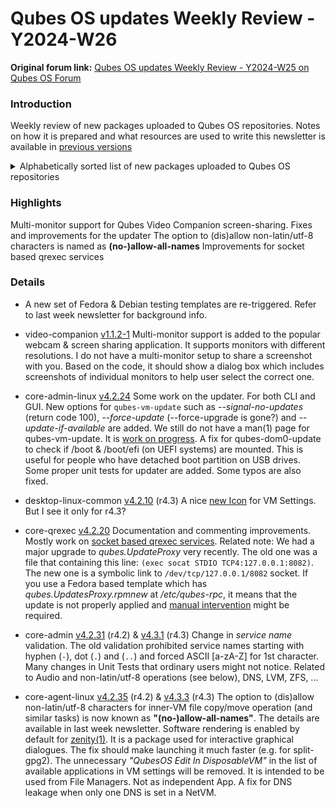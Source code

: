 # Qubes OS updates Weekly Review - Y2024-W26

**Original forum link:** [Qubes OS updates Weekly Review - Y2024-W25 on Qubes OS Forum](https://forum.qubes-os.org/t/qubes-os-updates-weekly-review-y2024-w26/27373)

### Introduction

Weekly review of new packages uploaded to Qubes OS repositories. Notes on how it is prepared and what resources are used to write this newsletter is available in [previous versions ](https://forum.qubes-os.org/t/qubes-os-updates-weekly-review-y2024-w25/27224)

<details>
<summary>Alphabetically sorted list of new packages uploaded to Qubes OS repositories</summary>

python3-dnf-plugins-qubes-hooks-4.2.35-1.fc37.noarch.rpm
python3-dnf-plugins-qubes-hooks-4.2.35-1.fc38.noarch.rpm
python3-dnf-plugins-qubes-hooks-4.2.35-1.fc39.noarch.rpm
python3-dnf-plugins-qubes-hooks-4.2.35-1.fc40.noarch.rpm
python3-dnf-plugins-qubes-hooks-4.3.3-1.fc39.noarch.rpm
python3-dnf-plugins-qubes-hooks-4.3.3-1.fc40.noarch.rpm
python3-qasync_0.23.0-2+jammy1_all.deb
qubes-app-shutdown-idle_1.0.10-1+jammy1_amd64.deb
qubes-artwork_4.2.1-1+jammy1_amd64.deb
qubes-core-agent_4.2.35-1+deb12u1_amd64.deb
qubes-core-agent_4.2.35-1+deb13u1_amd64.deb
qubes-core-agent-4.2.35-1.fc37.x86_64.rpm
qubes-core-agent-4.2.35-1.fc38.x86_64.rpm
qubes-core-agent-4.2.35-1.fc39.x86_64.rpm
qubes-core-agent-4.2.35-1.fc40.x86_64.rpm
qubes-core-agent_4.2.35-1+jammy1_amd64.deb
qubes-core-agent_4.3.3-1+deb12u1_amd64.deb
qubes-core-agent_4.3.3-1+deb13u1_amd64.deb
qubes-core-agent-4.3.3-1.fc39.x86_64.rpm
qubes-core-agent-4.3.3-1.fc40.x86_64.rpm
qubes-core-agent_4.3.3-1+jammy1_amd64.deb
qubes-core-agent-caja_4.2.35-1+deb12u1_amd64.deb
qubes-core-agent-caja_4.2.35-1+deb13u1_amd64.deb
qubes-core-agent-caja-4.2.35-1.fc37.x86_64.rpm
qubes-core-agent-caja-4.2.35-1.fc38.x86_64.rpm
qubes-core-agent-caja-4.2.35-1.fc39.x86_64.rpm
qubes-core-agent-caja-4.2.35-1.fc40.x86_64.rpm
qubes-core-agent-caja_4.2.35-1+jammy1_amd64.deb
qubes-core-agent-caja_4.3.3-1+deb12u1_amd64.deb
qubes-core-agent-caja_4.3.3-1+deb13u1_amd64.deb
qubes-core-agent-caja-4.3.3-1.fc39.x86_64.rpm
qubes-core-agent-caja-4.3.3-1.fc40.x86_64.rpm
qubes-core-agent-caja_4.3.3-1+jammy1_amd64.deb
qubes-core-agent-dbgsym_4.2.35-1+deb12u1_amd64.deb
qubes-core-agent-dbgsym_4.2.35-1+deb13u1_amd64.deb
qubes-core-agent-dbgsym_4.3.3-1+deb12u1_amd64.deb
qubes-core-agent-dbgsym_4.3.3-1+deb13u1_amd64.deb
qubes-core-agent-dom0-updates_4.2.35-1+deb12u1_amd64.deb
qubes-core-agent-dom0-updates_4.2.35-1+deb13u1_amd64.deb
qubes-core-agent-dom0-updates-4.2.35-1.fc37.noarch.rpm
qubes-core-agent-dom0-updates-4.2.35-1.fc38.noarch.rpm
qubes-core-agent-dom0-updates-4.2.35-1.fc39.noarch.rpm
qubes-core-agent-dom0-updates-4.2.35-1.fc40.noarch.rpm
qubes-core-agent-dom0-updates_4.2.35-1+jammy1_amd64.deb
qubes-core-agent-dom0-updates_4.3.3-1+deb12u1_amd64.deb
qubes-core-agent-dom0-updates_4.3.3-1+deb13u1_amd64.deb
qubes-core-agent-dom0-updates-4.3.3-1.fc39.noarch.rpm
qubes-core-agent-dom0-updates-4.3.3-1.fc40.noarch.rpm
qubes-core-agent-dom0-updates_4.3.3-1+jammy1_amd64.deb
qubes-core-agent-nautilus_4.2.35-1+deb12u1_amd64.deb
qubes-core-agent-nautilus_4.2.35-1+deb13u1_amd64.deb
qubes-core-agent-nautilus-4.2.35-1.fc37.x86_64.rpm
qubes-core-agent-nautilus-4.2.35-1.fc38.x86_64.rpm
qubes-core-agent-nautilus-4.2.35-1.fc39.x86_64.rpm
qubes-core-agent-nautilus-4.2.35-1.fc40.x86_64.rpm
qubes-core-agent-nautilus_4.2.35-1+jammy1_amd64.deb
qubes-core-agent-nautilus_4.3.3-1+deb12u1_amd64.deb
qubes-core-agent-nautilus_4.3.3-1+deb13u1_amd64.deb
qubes-core-agent-nautilus-4.3.3-1.fc39.x86_64.rpm
qubes-core-agent-nautilus-4.3.3-1.fc40.x86_64.rpm
qubes-core-agent-nautilus_4.3.3-1+jammy1_amd64.deb
qubes-core-agent-networking_4.2.35-1+deb12u1_amd64.deb
qubes-core-agent-networking_4.2.35-1+deb13u1_amd64.deb
qubes-core-agent-networking-4.2.35-1.fc37.noarch.rpm
qubes-core-agent-networking-4.2.35-1.fc38.noarch.rpm
qubes-core-agent-networking-4.2.35-1.fc39.noarch.rpm
qubes-core-agent-networking-4.2.35-1.fc40.noarch.rpm
qubes-core-agent-networking_4.2.35-1+jammy1_amd64.deb
qubes-core-agent-networking_4.3.3-1+deb12u1_amd64.deb
qubes-core-agent-networking_4.3.3-1+deb13u1_amd64.deb
qubes-core-agent-networking-4.3.3-1.fc39.noarch.rpm
qubes-core-agent-networking-4.3.3-1.fc40.noarch.rpm
qubes-core-agent-networking_4.3.3-1+jammy1_amd64.deb
qubes-core-agent-network-manager_4.2.35-1+deb12u1_amd64.deb
qubes-core-agent-network-manager_4.2.35-1+deb13u1_amd64.deb
qubes-core-agent-network-manager-4.2.35-1.fc37.noarch.rpm
qubes-core-agent-network-manager-4.2.35-1.fc38.noarch.rpm
qubes-core-agent-network-manager-4.2.35-1.fc39.noarch.rpm
qubes-core-agent-network-manager-4.2.35-1.fc40.noarch.rpm
qubes-core-agent-network-manager_4.2.35-1+jammy1_amd64.deb
qubes-core-agent-network-manager_4.3.3-1+deb12u1_amd64.deb
qubes-core-agent-network-manager_4.3.3-1+deb13u1_amd64.deb
qubes-core-agent-network-manager-4.3.3-1.fc39.noarch.rpm
qubes-core-agent-network-manager-4.3.3-1.fc40.noarch.rpm
qubes-core-agent-network-manager_4.3.3-1+jammy1_amd64.deb
qubes-core-agent-passwordless-root_4.2.35-1+deb12u1_amd64.deb
qubes-core-agent-passwordless-root_4.2.35-1+deb13u1_amd64.deb
qubes-core-agent-passwordless-root-4.2.35-1.fc37.noarch.rpm
qubes-core-agent-passwordless-root-4.2.35-1.fc38.noarch.rpm
qubes-core-agent-passwordless-root-4.2.35-1.fc39.noarch.rpm
qubes-core-agent-passwordless-root-4.2.35-1.fc40.noarch.rpm
qubes-core-agent-passwordless-root_4.2.35-1+jammy1_amd64.deb
qubes-core-agent-passwordless-root_4.3.3-1+deb12u1_amd64.deb
qubes-core-agent-passwordless-root_4.3.3-1+deb13u1_amd64.deb
qubes-core-agent-passwordless-root-4.3.3-1.fc39.noarch.rpm
qubes-core-agent-passwordless-root-4.3.3-1.fc40.noarch.rpm
qubes-core-agent-passwordless-root_4.3.3-1+jammy1_amd64.deb
qubes-core-agent-selinux-4.2.35-1.fc37.noarch.rpm
qubes-core-agent-selinux-4.2.35-1.fc38.noarch.rpm
qubes-core-agent-selinux-4.2.35-1.fc39.noarch.rpm
qubes-core-agent-selinux-4.2.35-1.fc40.noarch.rpm
qubes-core-agent-selinux-4.3.3-1.fc39.noarch.rpm
qubes-core-agent-selinux-4.3.3-1.fc40.noarch.rpm
qubes-core-agent-systemd-4.2.35-1.fc37.x86_64.rpm
qubes-core-agent-systemd-4.2.35-1.fc38.x86_64.rpm
qubes-core-agent-systemd-4.2.35-1.fc39.x86_64.rpm
qubes-core-agent-systemd-4.2.35-1.fc40.x86_64.rpm
qubes-core-agent-systemd-4.3.3-1.fc39.x86_64.rpm
qubes-core-agent-systemd-4.3.3-1.fc40.x86_64.rpm
qubes-core-agent-thunar_4.2.35-1+deb12u1_amd64.deb
qubes-core-agent-thunar_4.2.35-1+deb13u1_amd64.deb
qubes-core-agent-thunar-4.2.35-1.fc37.x86_64.rpm
qubes-core-agent-thunar-4.2.35-1.fc38.x86_64.rpm
qubes-core-agent-thunar-4.2.35-1.fc39.x86_64.rpm
qubes-core-agent-thunar-4.2.35-1.fc40.x86_64.rpm
qubes-core-agent-thunar_4.2.35-1+jammy1_amd64.deb
qubes-core-agent-thunar_4.3.3-1+deb12u1_amd64.deb
qubes-core-agent-thunar_4.3.3-1+deb13u1_amd64.deb
qubes-core-agent-thunar-4.3.3-1.fc39.x86_64.rpm
qubes-core-agent-thunar-4.3.3-1.fc40.x86_64.rpm
qubes-core-agent-thunar_4.3.3-1+jammy1_amd64.deb
qubes-core-dom0-4.2.31-1.fc37.noarch.rpm
qubes-core-dom0-4.3.1-1.fc37.noarch.rpm
qubes-core-dom0-linux-4.2.24-1.fc37.x86_64.rpm
qubes-core-dom0-linux-kernel-install-4.2.24-1.fc37.x86_64.rpm
qubes-core-dom0-vaio-fixes-4.2.24-1.fc37.x86_64.rpm
qubes-core-qrexec-4.2.20-1.fc37.x86_64.rpm
qubes-core-qrexec-4.2.20-1.fc38.x86_64.rpm
qubes-core-qrexec-4.2.20-1.fc39.x86_64.rpm
qubes-core-qrexec-4.2.20-1.fc40.x86_64.rpm
qubes-core-qrexec-devel-4.2.20-1.fc37.x86_64.rpm
qubes-core-qrexec-devel-4.2.20-1.fc38.x86_64.rpm
qubes-core-qrexec-devel-4.2.20-1.fc39.x86_64.rpm
qubes-core-qrexec-devel-4.2.20-1.fc40.x86_64.rpm
qubes-core-qrexec-libs-4.2.20-1.fc37.x86_64.rpm
qubes-core-qrexec-libs-4.2.20-1.fc38.x86_64.rpm
qubes-core-qrexec-libs-4.2.20-1.fc39.x86_64.rpm
qubes-core-qrexec-libs-4.2.20-1.fc40.x86_64.rpm
qubes-core-qrexec-vm-4.2.20-1.fc37.x86_64.rpm
qubes-core-qrexec-vm-4.2.20-1.fc38.x86_64.rpm
qubes-core-qrexec-vm-4.2.20-1.fc39.x86_64.rpm
qubes-core-qrexec-vm-4.2.20-1.fc40.x86_64.rpm
qubes-core-qrexec-vm-selinux-4.2.20-1.fc37.x86_64.rpm
qubes-core-qrexec-vm-selinux-4.2.20-1.fc38.x86_64.rpm
qubes-core-qrexec-vm-selinux-4.2.20-1.fc39.x86_64.rpm
qubes-core-qrexec-vm-selinux-4.2.20-1.fc40.x86_64.rpm
qubes-desktop-linux-common_4.2.10-1+deb12u1_amd64.deb
qubes-desktop-linux-common_4.2.10-1+deb13u1_amd64.deb
qubes-desktop-linux-common-4.2.10-1.fc37.noarch.rpm
qubes-desktop-linux-common-4.2.10-1.fc39.noarch.rpm
qubes-desktop-linux-common-4.2.10-1.fc40.noarch.rpm
qubes-desktop-linux-common_4.2.10-1+jammy1_amd64.deb
qubes-menus_4.2.10-1+deb12u1_amd64.deb
qubes-menus_4.2.10-1+deb13u1_amd64.deb
qubes-menus-4.2.10-1.fc37.noarch.rpm
qubes-menus-4.2.10-1.fc39.noarch.rpm
qubes-menus-4.2.10-1.fc40.noarch.rpm
qubes-menus_4.2.10-1+jammy1_amd64.deb
qubes-template-debian-12-4.2.0-202406300338.noarch.rpm
qubes-template-debian-12-minimal-4.2.0-202406300338.noarch.rpm
qubes-template-debian-12-xfce-4.2.0-202406250220.noarch.rpm
qubes-template-fedora-40-4.2.0-202406300338.noarch.rpm
qubes-template-fedora-40-minimal-4.2.0-202406300338.noarch.rpm
qubes-template-fedora-40-xfce-4.2.0-202406250220.noarch.rpm
qubes-video-companion_1.1.2-1+deb10u1_all.deb
qubes-video-companion_1.1.2-1+deb11u1_all.deb
qubes-video-companion_1.1.2-1+deb12u1_all.deb
qubes-video-companion_1.1.2-1+deb13u1_all.deb
qubes-video-companion-1.1.2-1.fc37.noarch.rpm
qubes-video-companion-1.1.2-1.fc38.noarch.rpm
qubes-video-companion-1.1.2-1.fc39.noarch.rpm
qubes-video-companion-1.1.2-1.fc40.noarch.rpm
qubes-video-companion_1.1.2-1+jammy1_all.deb
qubes-video-companion-docs-1.1.2-1.fc37.noarch.rpm
qubes-video-companion-docs-1.1.2-1.fc38.noarch.rpm
qubes-video-companion-docs-1.1.2-1.fc39.noarch.rpm
qubes-video-companion-docs-1.1.2-1.fc40.noarch.rpm
qubes-video-companion-dom0-1.1.2-1.fc32.noarch.rpm
qubes-video-companion-dom0-1.1.2-1.fc37.noarch.rpm
qubes-video-companion-license-1.1.2-1.fc37.noarch.rpm
qubes-video-companion-license-1.1.2-1.fc38.noarch.rpm
qubes-video-companion-license-1.1.2-1.fc39.noarch.rpm
qubes-video-companion-license-1.1.2-1.fc40.noarch.rpm
qubes-video-companion-receiver-1.1.2-1.fc37.noarch.rpm
qubes-video-companion-receiver-1.1.2-1.fc38.noarch.rpm
qubes-video-companion-receiver-1.1.2-1.fc39.noarch.rpm
qubes-video-companion-receiver-1.1.2-1.fc40.noarch.rpm
qubes-video-companion-sender-1.1.2-1.fc37.noarch.rpm
qubes-video-companion-sender-1.1.2-1.fc38.noarch.rpm
qubes-video-companion-sender-1.1.2-1.fc39.noarch.rpm
qubes-video-companion-sender-1.1.2-1.fc40.noarch.rpm
qubes-vm-core-4.3.3-1-x86_64.pkg.tar.zst
qubes-vm-keyring-4.3.3-1-x86_64.pkg.tar.zst
qubes-vm-networking-4.3.3-1-x86_64.pkg.tar.zst
qubes-vm-passwordless-root-4.3.3-1-x86_64.pkg.tar.zst
</details>

### Highlights
Multi-monitor support for Qubes Video Companion screen-sharing.
Fixes and improvements for the updater
The option to (dis)allow non-latin/utf-8 characters is named as **(no-)allow-all-names**
Improvements for socket based qrexec services

### Details
- A new set of Fedora & Debian testing templates are re-triggered. Refer to last week newsletter for background info.

- video-companion [v1.1.2-1](https://github.com/QubesOS/qubes-video-companion/compare/v1.1.1-1...v1.1.2-1)
Multi-monitor support is added to the popular webcam & screen sharing application. It supports monitors with different resolutions. I do not have a multi-monitor setup to share a screenshot with you. Based on the code, it should show a dialog box which includes screenshots of individual monitors to help user select the correct one.

- core-admin-linux [v4.2.24](https://github.com/QubesOS/qubes-core-admin-linux/compare/v4.2.23...v4.2.24)
Some work on the updater. For both CLI and GUI. New options for `qubes-vm-update` such as *--signal-no-updates* (return code 100), *--force-update* (--force-upgrade is gone?) and *--update-if-available*  are added.
We still do not have a man(1) page for qubes-vm-update. It is [work on progress](https://github.com/QubesOS/qubes-issues/issues/9196).
A fix for qubes-dom0-update to check if /boot & /boot/efi (on UEFI systems) are mounted. This is useful for people who have detached boot partition on USB drives.
Some proper unit tests for updater are added. Some typos are also fixed.

- desktop-linux-common [v4.2.10](https://github.com/QubesOS/qubes-desktop-linux-common/compare/v4.2.9...v4.2.10) (r4.3) 
A nice [new Icon](https://raw.githubusercontent.com/QubesOS/qubes-desktop-linux-common/a8b073dbedf03e839110d3202702106f46c8f95f/icons/qubes-vm-settings.svg) for VM Settings. But I see it only for r4.3?

- core-qrexec [v4.2.20](https://github.com/QubesOS/qubes-core-qrexec/compare/v4.2.19...v4.2.20)
Documentation and commenting improvements.
Mostly work on [socket based qrexec services](https://www.qubes-os.org/doc/qrexec-socket-services/).
Related note: We had a major upgrade to *qubes.UpdateProxy* very recently. The old one was a file that containing this line: ```(exec socat STDIO TCP4:127.0.0.1:8082)```. The new one is a symbolic link to `/dev/tcp/127.0.0.1/8082` socket. If you use a Fedora based template which has *qubes.UpdatesProxy.rpmnew* at */etc/qubes-rpc*, it means that the update is not properly applied and [manual intervention](https://github.com/QubesOS/qubes-issues/issues/9299#issuecomment-2163737884) might be required.

- core-admin [v4.2.31](https://github.com/QubesOS/qubes-core-admin/compare/v4.2.30...v4.2.31) (r4.2) & [v4.3.1](https://github.com/QubesOS/qubes-core-admin/compare/v4.3.0...v4.3.1) (r4.3)
Change in *service name* validation. The old validation prohibited service names starting with hyphen (`-`), dot (`.`) and (`..`) and forced ASCII [a-zA-Z] for 1st character.
Many changes in Unit Tests that ordinary users might not notice. Related to Audio and non-latin/utf-8 operations (see below), DNS, LVM, ZFS, ...

- core-agent-linux [v4.2.35](https://github.com/QubesOS/qubes-core-agent-linux/compare/v4.2.34...v4.2.35) (r4.2) & [v4.3.3](https://github.com/QubesOS/qubes-core-agent-linux/compare/v4.3.2...v4.3.3) (r4.3)
The option to (dis)allow non-latin/utf-8 characters for inner-VM file copy/move operation (and similar tasks) is now known as **"(no-)allow-all-names"**. The details are available in last week newsletter.
Software rendering is enabled by default for [zenity(1)](https://linux.die.net/man/1/zenity). It is a package used for interactive graphical dialogues. The fix should make launching it much faster (e.g. for split-gpg2).
The unnecessary *"QubesOS Edit In DisposableVM"* in the list of available applications in VM settings will be removed. It is intended to be used from File Managers. Not as independent App.
A fix for DNS leakage when only one DNS is set in a NetVM.
